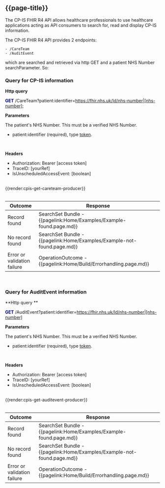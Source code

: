 ## {{page-title}}

The CP-IS FHIR R4 API allows healthcare professionals to use healthcare applications acting as API consumers to search for, read and display CP-IS information.

The CP-IS FHIR R4 API provides 2 endpoints:

    - /CareTeam
    - /AuditEvent

which are searched and retrieved via http GET and a patient NHS Number searchParameter. So:

### Query for CP-IS information

**Http query**

**<font color="#00008B">GET</font>** /CareTeam?patient:identifier=https://fhir.nhs.uk/Id/nhs-number|[nhs-number];

**Parameters**

The patient's NHS Number. This must be a verified NHS Number.
- patient:identifier (required), type <a href='http://hl7.org/fhir/R4/search.html#token'>token</a>. 

<br>

**Headers**

- Authorization: Bearer [access token]
- TraceID: [yourRef]
- IsUnscheduledAccessEvent: [boolean]

<br>
{{render:cpis-get-careteam-producer}}
<br>
<br>

| Outcome         | Response                       |
| ----------- | ------------------------  |
| Record found       | SearchSet Bundle - {{pagelink:Home/Examples/Example-found.page.md}}|
| No record found       | SearchSet Bundle - {{pagelink:Home/Examples/Example-not-found.page.md}}|
| Error or validation failure      | OperationOutcome - {{pagelink:Home/Build/Errorhandling.page.md}}|

<br>

### Query for AuditEvent information

**Http query **

**<font color="#00008B">GET</font>** /AuditEvent?patient:identifier=https://fhir.nhs.uk/Id/nhs-number|[nhs-number]

**Parameters**

The patient's NHS Number. This must be a verified NHS Number.
- patient:identifier (required), type <a href='http://hl7.org/fhir/R4/search.html#token'>token</a>. 

<br>

**Headers**

- Authorization: Bearer [access token]
- TraceID: [yourRef]
- IsUnscheduledAccessEvent: [boolean]



<br>
{{render:cpis-get-auditevent-producer}}
<br>
<br>

| Outcome         | Response                       |
| ----------- | ------------------------  |
| Record found       | SearchSet Bundle - {{pagelink:Home/Examples/Example-found.page.md}}|
| No record found       | SearchSet Bundle - {{pagelink:Home/Examples/Example-not-found.page.md}}|
| Error or validation failure      | OperationOutcome - {{pagelink:Home/Build/Errorhandling.page.md}}|

<br>